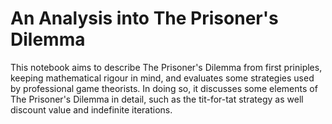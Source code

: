 <h1>An Analysis into The Prisoner's Dilemma</h1>

This notebook aims to describe The Prisoner's Dilemma from first priniples, keeping mathematical rigour in mind, and evaluates some strategies used by professional game theorists. In doing so, it discusses some elements of The Prisoner's Dilemma in detail, such as the tit-for-tat strategy as well discount value and indefinite iterations.
